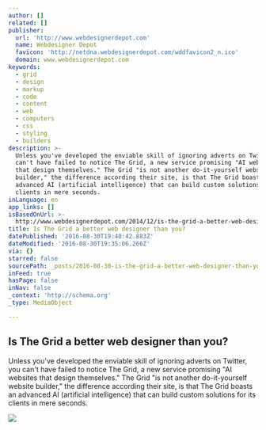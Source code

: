 ```yaml
---
author: []
related: []
publisher:
  url: 'http://www.webdesignerdepot.com'
  name: Webdesigner Depot
  favicon: 'http://netdna.webdesignerdepot.com/wddfavicon2_n.ico'
  domain: www.webdesignerdepot.com
keywords:
  - grid
  - design
  - markup
  - code
  - content
  - web
  - computers
  - css
  - styling
  - builders
description: >-
  Unless you've developed the enviable skill of ignoring adverts on Twitter, you
  can't have failed to notice The Grid, a new service promising "AI websites
  that design themselves." The Grid "is not another do-it-yourself website
  builder," the difference according their site, is that The Grid boasts an
  advanced AI (artificial intelligence) that can build custom solutions for its
  clients in mere seconds.
inLanguage: en
app_links: []
isBasedOnUrl: >-
  http://www.webdesignerdepot.com/2014/12/is-the-grid-a-better-web-designer-than-you/
title: Is The Grid a better web designer than you?
datePublished: '2016-08-30T19:40:42.883Z'
dateModified: '2016-08-30T19:35:06.266Z'
via: {}
starred: false
sourcePath: _posts/2016-08-30-is-the-grid-a-better-web-designer-than-you.md
inFeed: true
hasPage: false
inNav: false
_context: 'http://schema.org'
_type: MediaObject

---
```

<article style=""><h1>Is The Grid a better web designer than you?</h1><p>Unless you've developed the enviable skill of ignoring adverts on Twitter, you can't have failed to notice The Grid, a new service promising "AI websites that design themselves." The Grid "is not another do-it-yourself website builder," the difference according their site, is that The Grid boasts an advanced AI (artificial intelligence) that can build custom solutions for its clients in mere seconds.</p><img src="http://netdna.webdesignerdepot.com/uploads/2014/12/featured1.jpg" /></article>